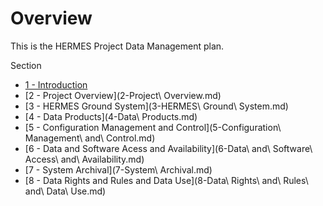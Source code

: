 # Overview
This is the HERMES Project Data Management plan.

Section
* [1 - Introduction](1-Introduction.md)
* [2 - Project Overview](2-Project\ Overview.md)
* [3 - HERMES Ground System](3-HERMES\ Ground\ System.md)
* [4 - Data Products](4-Data\ Products.md)
* [5 - Configuration Management and Control](5-Configuration\ Management\ and\ Control.md)
* [6 - Data and Software Acess and Availability](6-Data\ and\ Software\ Access\ and\ Availability.md)
* [7 - System Archival](7-System\ Archival.md)
* [8 - Data Rights and Rules and Data Use](8-Data\ Rights\ and\ Rules\ and\ Data\ Use.md)
